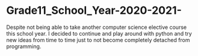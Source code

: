 # Grade11_School_Year-2020-2021-
Despite not being able to take another computer science elective course this school year. I decided to continue and play around with python and try new ideas from time to time just to not become completely detached from programming.
